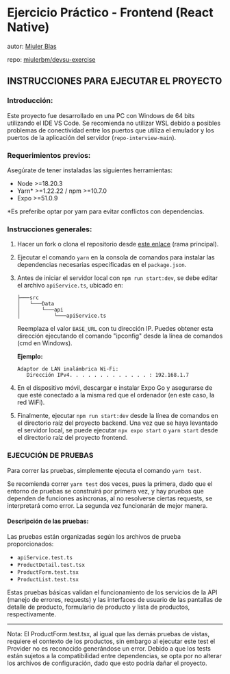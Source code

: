# Ejercicio Práctico - Frontend (React Native)

autor: [Miuler Blas](https://miulerbm.vercel.app)

repo: [miulerbm/devsu-exercise](https://github.com/miulerbm/devsu-exercise)

## INSTRUCCIONES PARA EJECUTAR EL PROYECTO

### Introducción:

Este proyecto fue desarrollado en una PC con Windows de 64 bits utilizando el IDE VS Code. Se recomienda no utilizar WSL debido a posibles problemas de conectividad entre los puertos que utiliza el emulador y los puertos de la aplicación del servidor (`repo-interview-main`).

### Requerimientos previos:

Asegúrate de tener instaladas las siguientes herramientas:

- Node >=18.20.3
- Yarn\* >=1.22.22 / npm >=10.7.0
- Expo >=51.0.9

\*Es preferibe optar por yarn para evitar conflictos con dependencias.

### Instrucciones generales:

1. Hacer un fork o clona el repositorio desde [este enlace](https://github.com/miulerbm/devsu-exercise) (rama principal).
2. Ejecutar el comando `yarn` en la consola de comandos para instalar las dependencias necesarias especificadas en el `package.json`.

3. Antes de iniciar el servidor local con `npm run start:dev`, se debe editar el archivo `apiService.ts`, ubicado en:

   ```
   ├───src
   │   └───Data
   │       └───api
   │           └───apiService.ts
   ```

   Reemplaza el valor `BASE_URL` con tu dirección IP. Puedes obtener esta dirección ejecutando el comando "ipconfig" desde la línea de comandos (cmd en Windows).

   **Ejemplo:**

   ```
   Adaptor de LAN inalámbrica Wi-Fi:
      Dirección IPv4. . . . . . . . . . . . . : 192.168.1.7
   ```

4. En el dispositivo móvil, descargar e instalar Expo Go y asegurarse de que esté conectado a la misma red que el ordenador (en este caso, la red WiFi).

5. Finalmente, ejecutar `npm run start:dev` desde la línea de comandos en el directorio raíz del proyecto backend. Una vez que se haya levantado el servidor local, se puede ejecutar `npx expo start` o `yarn start` desde el directorio raíz del proyecto frontend.

### EJECUCIÓN DE PRUEBAS

Para correr las pruebas, simplemente ejecuta el comando `yarn test`.

Se recomienda correr `yarn test` dos veces, pues la primera, dado que el entorno de pruebas se construirá por primera vez, y hay pruebas que dependen de funciones asíncronas, al no resolverse ciertas requests, se interpretará como error. La segunda vez funcionarán de mejor manera.

#### Descripción de las pruebas:

Las pruebas están organizadas según los archivos de prueba proporcionados:

- `apiService.test.ts`
- `ProductDetail.test.tsx`
- `ProductForm.test.tsx`
- `ProductList.test.tsx`

Estas pruebas básicas validan el funcionamiento de los servicios de la API (manejo de errores, requests) y las interfaces de usuario de las pantallas de detalle de producto, formulario de producto y lista de productos, respectivamente.

---

Nota: El ProductForm.test.tsx, al igual que las demás pruebas de vistas, requiere el contexto de los productos, sin embargo al ejecutar este test el Provider no es reconocido generándose un error. Debido a que los tests están sujetos a la compatibilidad entre dependencias, se opta por no alterar los archivos de configuración, dado que esto podría dañar el proyecto.
